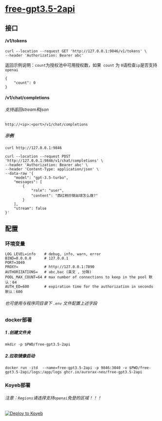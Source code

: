 # [free-gpt3.5-2api](https://github.com/aurorax-neo/free-gpt3.5-2api)

## 接口

#### /v1/tokens

```
curl --location --request GET 'http://127.0.0.1:9846/v1/tokens' \
--header 'Authorization: Bearer abc'
```

返回示例说明：`count`为授权池中可用授权数，如果` count` 为 `0`请检查`ip`是否支持 `openai`

```
{
    "count": 0
}
```

#### /v1/chat/completions

###### 支持返回stream和json

```
http://<ip>:<port>/v1/chat/completions
```

##### 示例

```
curl http://127.0.0.1:9846
```

```
curl --location --request POST 'http://127.0.0.1:9846/v1/chat/completions' \
--header 'Authorization: Bearer abc' \
--header 'Content-Type: application/json' \
--data-raw '{
    "model": "gpt-3.5-turbo",
    "messages": [
        {
            "role": "user",
            "content": "西红柿炒钢丝球怎么做?"
        }
    ],
    "stream": false
}'
```

## 配置

### 环境变量

```
LOG_LEVEL=info    # debug, info, warn, error
BIND=0.0.0.0      # 127.0.0.1
PORT=3040
PROXY=            # http://127.0.0.1:7890
AUTHORIZATIONS=   # abc,bac (英文 , 分隔)
POOL_MAX_COUNT=64 # max number of connections to keep in the pool 默认：64
AUTH_ED=600       # expiration time for the authorization in seconds 默认：600
```

###### 也可使用与程序同目录下 `.env` 文件配置上述字段


### docker部署

##### 1 .创建文件夹

```
mkdir -p $PWD/free-gpt3.5-2api
```

##### 2.拉取镜像启动

```
docker run -itd  --name=free-gpt3.5-2api -p 9846:3040 -v $PWD/free-gpt3.5-2api/logs:/app/logs ghcr.io/aurorax-neo/free-gpt3.5-2api
```

### Koyeb部署

###### 注意：`Regions`请选择支持`openai`免登的区域！！！

[![Deploy to Koyeb](https://www.koyeb.com/static/images/deploy/button.svg)](https://app.koyeb.com/deploy?type=docker&name=free-gpt3-5-2api&region=par&ports=3040;http;/&image=ghcr.io/aurorax-neo/free-gpt3.5-2api)
